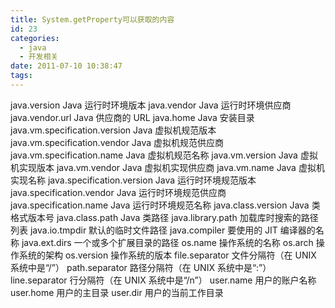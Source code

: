 ```yaml
---
title: System.getProperty可以获取的内容
id: 23
categories:
  - java
  - 开发相关
date: 2011-07-10 10:38:47
tags:
---
```


java.version Java 运行时环境版本
java.vendor Java 运行时环境供应商
java.vendor.url Java 供应商的 URL
java.home Java 安装目录
java.vm.specification.version Java 虚拟机规范版本
java.vm.specification.vendor Java 虚拟机规范供应商
java.vm.specification.name Java 虚拟机规范名称
java.vm.version Java 虚拟机实现版本
java.vm.vendor Java 虚拟机实现供应商
java.vm.name Java 虚拟机实现名称
java.specification.version Java 运行时环境规范版本
java.specification.vendor Java 运行时环境规范供应商
java.specification.name Java 运行时环境规范名称
java.class.version Java 类格式版本号
java.class.path Java 类路径
java.library.path 加载库时搜索的路径列表
java.io.tmpdir 默认的临时文件路径
java.compiler 要使用的 JIT 编译器的名称
java.ext.dirs 一个或多个扩展目录的路径
os.name 操作系统的名称
os.arch 操作系统的架构
os.version 操作系统的版本
file.separator 文件分隔符（在 UNIX 系统中是“/”）
path.separator 路径分隔符（在 UNIX 系统中是“:”）
line.separator 行分隔符（在 UNIX 系统中是“/n”）
user.name 用户的账户名称
user.home 用户的主目录
user.dir 用户的当前工作目录